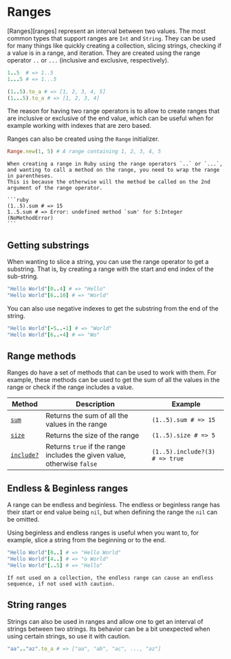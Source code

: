 # Ranges

[Ranges][ranges] represent an interval between two values.
The most common types that support ranges are `Int` and `String`.
They can be used for many things like quickly creating a collection, slicing strings, checking if a value is in a range, and iteration.
They are created using the range operator `..` or `...` (inclusive and exclusive, respectively).

```ruby
1..5  # => 1..5
1...5 # => 1...5

(1..5).to_a # => [1, 2, 3, 4, 5]
(1...5).to_a # => [1, 2, 3, 4]
```

The reason for having two range operators is to allow to create ranges that are inclusive or exclusive of the end value, which can be useful when for example working with indexes that are zero based.

Ranges can also be created using the `Range` initializer.

```ruby
Range.new(1, 5) # A range containing 1, 2, 3, 4, 5
```

````exercism/note
When creating a range in Ruby using the range operators `..` or `...`, and wanting to call a method on the range, you need to wrap the range in parentheses.
This is because the otherwise will the method be called on the 2nd argument of the range operator.

```ruby
(1..5).sum # => 15
1..5.sum # => Error: undefined method `sum' for 5:Integer (NoMethodError)
```
````

## Getting substrings

When wanting to slice a string, you can use the range operator to get a substring.
That is, by creating a range with the start and end index of the sub-string.

```ruby
"Hello World"[0..4] # => "Hello"
"Hello World"[6..10] # => "World"
```

You can also use negative indexes to get the substring from the end of the string.

```ruby
"Hello World"[-5..-1] # => "World"
"Hello World"[6..-4] # => "Wo"
```

## Range methods

Ranges do have a set of methods that can be used to work with them.
For example, these methods can be used to get the sum of all the values in the range or check if the range includes a value.

| Method                  | Description                                                             | Example                         |
| ----------------------- | ----------------------------------------------------------------------- | ------------------------------- |
| [`sum`][sum]            | Returns the sum of all the values in the range                          | `(1..5).sum # => 15`            |
| [`size`][size]          | Returns the size of the range                                           | `(1..5).size # => 5`            |
| [`include?`][indlude]   | Returns `true` if the range includes the given value, otherwise `false` | `(1..5).include?(3) # => true` |

## Endless & Beginless ranges

A range can be endless and beginless.
The endless or beginless range has their start or end value being `nil`, but when defining the range the `nil` can be omitted.

Using beginless and endless ranges is useful when you want to, for example, slice a string from the beginning or to the end.

```ruby
"Hello World"[0..] # => "Hello World"
"Hello World"[4..] # => "o World"
"Hello World"[..5] # => "Hello"
```

```exercism/caution
If not used on a collection, the endless range can cause an endless sequence, if not used with caution.
```

## String ranges

Strings can also be used in ranges and allow one to get an interval of strings between two strings.
Its behavior can be a bit unexpected when using certain strings, so use it with caution.

```ruby
"aa".."az".to_a # => ["aa", "ab", "ac", ..., "az"]
```

[range]: https://rubyapi.org/o/range
[sum]: https://rubyapi.org/o/enumerable#method-i-sum
[size]: https://rubyapi.org/o/range#method-i-size
[indlude]: https://rubyapi.org/o/range#method-i-include-3F
